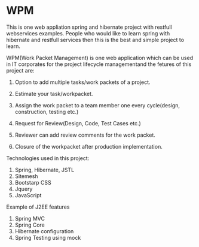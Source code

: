 # WPM

This is one web appliation spring and hibernate project with restfull webservices examples. People who would like to learn 
spring with hibernate and restfull services then this is the best and simple project to learn.

WPM(Work Packet Management) is one web application which can be used in IT corporates for the project lifecycle managementand the fetures of this project are:

1. Option to add multiple tasks/work packets of a project.

2. Estimate your task/workpacket.

3. Assign the work packet to a team member one every cycle(design, construction, testing etc.)

4. Request for Review(Design, Code, Test Cases etc.)

5. Reviewer can add review comments for the work packet.

6. Closure of the workpacket after production implementation.


Technologies used in this project:
1. Spring, Hibernate, JSTL
2. Sitemesh
3. Bootstarp CSS
4. Jquery
5. JavaScript


Example of J2EE features
1. Spring MVC
2. Spring Core
3. Hibernate configuration
4. Spring Testing using mock

